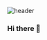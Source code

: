 ![header](https://capsule-render.vercel.app/api?type=rounded&color=0:A9E2C5,100:1A9A91&section=header&height=250&text=%20안녕햐~%20&animation=fadeIn&fontSize=50&fontColor=eeeeee&textBg=true)
### Hi there 👋

<!--
**clickang/clickang** is a ✨ _special_ ✨ repository because its `README.md` (this file) appears on your GitHub profile.

Here are some ideas to get you started:

- 🔭 I’m currently working on ...
- 🌱 I’m currently learning ...
- 👯 I’m looking to collaborate on ...
- 🤔 I’m looking for help with ...
- 💬 Ask me about ...
- 📫 How to reach me: ...
- 😄 Pronouns: ...
- ⚡ Fun fact: ...
-->
